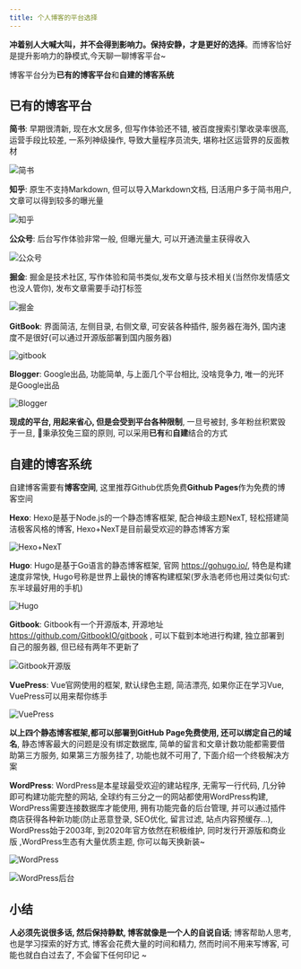 ```yaml
---
title: 个人博客的平台选择
---
```



**冲着别人大喊大叫，并不会得到影响力。保持安静，才是更好的选择**。而博客恰好是提升影响力的静模式,今天聊一聊博客平台~


博客平台分为**已有的博客平台**和**自建的博客系统**

## 已有的博客平台

**简书**: 早期很清新, 现在水文居多, 但写作体验还不错, 被百度搜索引擎收录率很高, 运营手段比较差, 一系列神级操作, 导致大量程序员流失, 堪称社区运营界的反面教材

![简书](https://www.v2fy.com/asset/0i/jikemiji/jikemiji-md/kr-000053.assets/image-20200624083711123.png)

**知乎**: 原生不支持Markdown, 但可以导入Markdown文档, 日活用户多于简书用户, 文章可以得到较多的曝光量

![知乎](https://www.v2fy.com/asset/0i/jikemiji/jikemiji-md/kr-000053.assets/image-20200624083843373.png)



**公众号**: 后台写作体验非常一般, 但曝光量大, 可以开通流量主获得收入

![公众号](https://www.v2fy.com/asset/0i/jikemiji/jikemiji-md/kr-000053.assets/image-20200624084024850.png)



**掘金**: 掘金是技术社区, 写作体验和简书类似,发布文章与技术相关(当然你发情感文也没人管你), 发布文章需要手动打标签

![掘金](https://www.v2fy.com/asset/0i/jikemiji/jikemiji-md/kr-000053.assets/image-20200624084146511.png)



**GitBook**: 界面简洁, 左侧目录, 右侧文章, 可安装各种插件, 服务器在海外, 国内速度不是很好(可以通过开源版部署到国内服务器)

![gitbook](https://www.v2fy.com/asset/0i/jikemiji/jikemiji-md/kr-000053.assets/image-20200624084332601.png)



**Blogger**: Google出品, 功能简单, 与上面几个平台相比, 没啥竞争力, 唯一的光环是Google出品

![Blogger](https://www.v2fy.com/asset/0i/jikemiji/jikemiji-md/kr-000053.assets/image-20200624084436018.png)



**现成的平台, 用起来省心, 但是会受到平台各种限制**, 一旦号被封, 多年粉丝积累毁于一旦, 秉承狡兔三窟的原则, 可以采用**已有**和**自建**结合的方式


## 自建的博客系统


自建博客需要有**博客空间**, 这里推荐Github优质免费**Github Pages**作为免费的博客空间

**Hexo**: Hexo是基于Node.js的一个静态博客框架, 配合神级主题NexT, 轻松搭建简洁极客风格的博客, Hexo+NexT是目前最受欢迎的静态博客方案

![Hexo+NexT](https://www.v2fy.com/asset/0i/jikemiji/jikemiji-md/kr-000053.assets/image-20200624084546478.png)



**Hugo**: Hugo是基于Go语言的静态博客框架, 官网 https://gohugo.io/, 特色是构建速度非常快, Hugo号称是世界上最快的博客构建框架(罗永浩老师也用过类似句式: 东半球最好用的手机)

![Hugo](https://www.v2fy.com/asset/0i/jikemiji/jikemiji-md/kr-000053.assets/image-20200624084725504.png)



**Gitbook**: Gitbook有一个开源版本, 开源地址 https://github.com/GitbookIO/gitbook , 可以下载到本地进行构建, 独立部署到自己的服务器, 但已经有两年不更新了

![Gitbook开源版](https://www.v2fy.com/asset/0i/jikemiji/jikemiji-md/kr-000053.assets/image-20200624084826129.png)



**VuePress**: Vue官网使用的框架, 默认绿色主题, 简洁漂亮, 如果你正在学习Vue, VuePress可以用来帮你练手

![VuePress](https://www.v2fy.com/asset/0i/jikemiji/jikemiji-md/kr-000053.assets/image-20200624084849768.png)



**以上四个静态博客框架,都可以部署到GitHub Page免费使用, 还可以绑定自己的域名**, 静态博客最大的问题是没有绑定数据库, 简单的留言和文章计数功能都需要借助第三方服务, 如果第三方服务挂了, 功能也就不可用了, 下面介绍一个终极解决方案

**WordPress**: WordPress是本星球最受欢迎的建站程序, 无需写一行代码, 几分钟即可构建功能完整的网站, 全球约有三分之一的网站都使用WordPress构建, WordPress需要连接数据库才能使用, 拥有功能完备的后台管理, 并可以通过插件商店获得各种新功能(防止恶意登录, SEO优化, 留言过滤, 站点内容预缓存...),  WordPress始于2003年, 到2020年官方依然在积极维护, 同时发行开源版和商业版 ,WordPress生态有大量优质主题, 你可以每天换新装~

![WordPress](https://www.v2fy.com/asset/0i/jikemiji/jikemiji-md/kr-000053.assets/chinesebqb.png)

![WordPress后台](https://www.v2fy.com/asset/0i/jikemiji/jikemiji-md/kr-000053.assets/image-20200624084927769.png)




## 小结

**人必须先说很多话, 然后保持静默, 博客就像是一个人的自说自话**; 博客帮助人思考, 也是学习探索的好方式, 博客会花费大量的时间和精力, 然而时间不用来写博客, 可能也就白白过去了, 不会留下任何印记 ~





